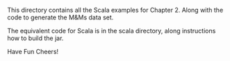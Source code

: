 This directory contains all the Scala examples for Chapter 2. Along with the code to generate the M&Ms data set.

The equivalent code for Scala is in the scala directory, along instructions how to build the jar.

Have Fun
Cheers!
